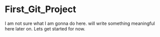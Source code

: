 # First_Git_Project
I am not sure what I am gonna do here. will write something meaningful here later on. Lets get started for now.
